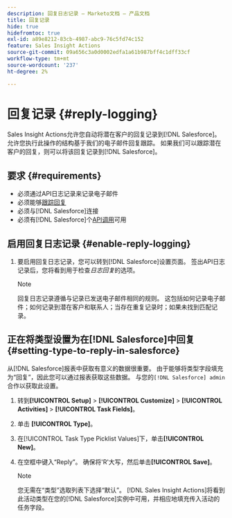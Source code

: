 ```yaml
---
description: 回复日志记录 — Marketo文档 — 产品文档
title: 回复记录
hide: true
hidefromtoc: true
exl-id: a89e8212-83cb-4987-abc9-76c5fd74c152
feature: Sales Insight Actions
source-git-commit: 09a656c3a0d0002edfa1a61b987bff4c1dff33cf
workflow-type: tm+mt
source-wordcount: '237'
ht-degree: 2%

---
```


# 回复记录 {#reply-logging}

Sales Insight Actions允许您自动将潜在客户的回复记录到[!DNL Salesforce]。 允许您执行此操作的结构基于我们的电子邮件回复跟踪。 如果我们可以跟踪潜在客户的回复，则可以将该回复记录到[!DNL Salesforce]。

## 要求 {#requirements}

* 必须通过API日志记录来记录电子邮件
* 必须能够[跟踪回复](/help/marketo/product-docs/marketo-sales-insight/actions/send-a-sales-email/email-tracking-overview.md#how-reply-tracking-works)
* 必须与[!DNL Salesforce]连接
* 必须有[!DNL Salesforce]个[API调用](https://developer.salesforce.com/docs/atlas.en-us.salesforce_app_limits_cheatsheet.meta/salesforce_app_limits_cheatsheet/salesforce_app_limits_platform_api.htm)可用

## 启用回复日志记录 {#enable-reply-logging}

1. 要启用回复日志记录，您可以转到[!DNL Salesforce]设置页面。 签出API日志记录后，您将看到用于检查&#x200B;_日志回复_&#x200B;的选项。

   >[!NOTE]
   >
   >回复日志记录遵循与记录已发送电子邮件相同的规则。 这包括如何记录电子邮件；如何记录到潜在客户和联系人；当存在重复记录时；如果未找到匹配记录。

## 正在将类型设置为在[!DNL Salesforce]中回复 {#setting-type-to-reply-in-salesforce}

从[!DNL Salesforce]报表中获取有意义的数据很重要。 由于能够将类型字段填充为“回复”，因此您可以通过报表获取这些数据。 与您的`[!DNL Salesforce] admin`合作以获取此设置。

1. 转到&#x200B;**[!UICONTROL Setup]** > **[!UICONTROL Customize]** > **[!UICONTROL Activities]** > **[!UICONTROL Task Fields]**。
1. 单击 **[!UICONTROL Type]**。
1. 在[!UICONTROL Task Type Picklist Values]下，单击&#x200B;**[!UICONTROL New]**。
1. 在空框中键入“Reply”。 确保将&#39;R&#39;大写，然后单击&#x200B;**[!UICONTROL Save]**。

   >[!NOTE]
   >
   >您无需在“类型”选取列表下选择“默认”。 [!DNL Sales Insight Actions]将看到此活动类型在您的[!DNL Salesforce]实例中可用，并相应地填充传入活动的任务字段。
